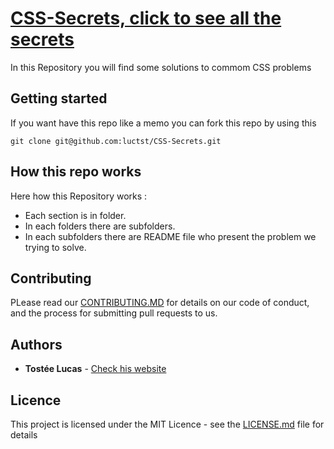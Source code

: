# [CSS-Secrets, click to see all the secrets](https://luctst.github.io/CSS-Secrets/)
In this Repository you will find some solutions to commom CSS problems

## Getting started
If you want have this repo like a memo you can fork this repo by using this
```
git clone git@github.com:luctst/CSS-Secrets.git
```

## How this repo works
Here how this Repository works :
* Each section is in folder.
* In each folders there are subfolders.
* In each subfolders there are README file who present the problem we trying to solve.

## Contributing
PLease read our [CONTRIBUTING.MD](https://github.com/luctst/CSS-Secrets/blob/master/CONTRIBUTING.md) for details on our code of conduct, and the process for submitting pull requests to us.

## Authors
* **Tostée Lucas** - [Check his website](https://www.lucas-tostee.com)

## Licence
This project is licensed under the MIT Licence - see the [LICENSE.md](https://github.com/luctst/CSS-Secrets/blob/master/LICENSE)
 file for details
